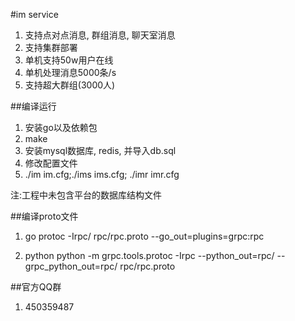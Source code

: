 
#im service
1. 支持点对点消息, 群组消息, 聊天室消息
2. 支持集群部署
3. 单机支持50w用户在线
4. 单机处理消息5000条/s
5. 支持超大群组(3000人)


##编译运行

1. 安装go以及依赖包
2. make
3. 安装mysql数据库, redis, 并导入db.sql
4. 修改配置文件
5. ./im im.cfg;./ims ims.cfg; ./imr imr.cfg

注:工程中未包含平台的数据库结构文件


##编译proto文件
1. go
protoc -Irpc/ rpc/rpc.proto --go_out=plugins=grpc:rpc

2. python
python -m grpc.tools.protoc -Irpc --python_out=rpc/ --grpc_python_out=rpc/ rpc/rpc.proto

##官方QQ群
1. 450359487
